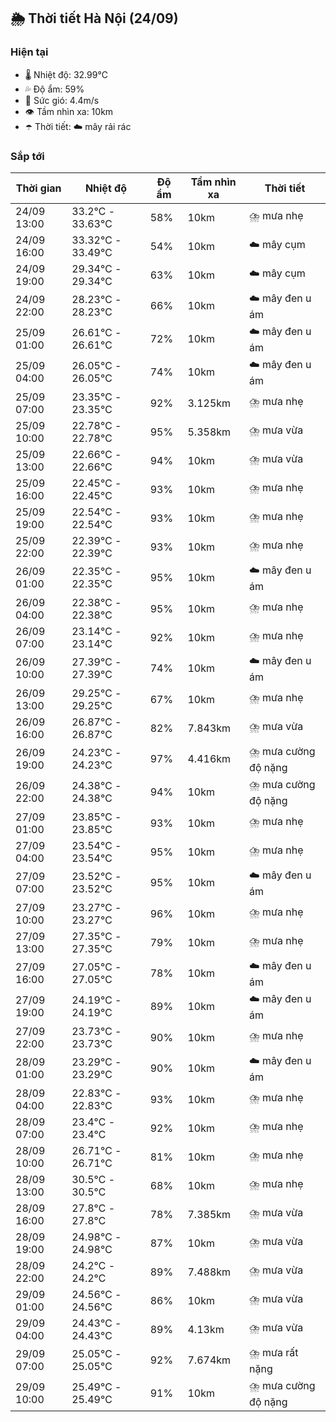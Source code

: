 ## 🌦️ Thời tiết Hà Nội (24/09)

### Hiện tại

- 🌡️ Nhiệt độ: 32.99℃
- 💦 Độ ẩm: 59%
- 💨 Sức gió: 4.4m/s
- 👁️ Tầm nhìn xa: 10km
- ☂️ Thời tiết: ☁️ mây rải rác

### Sắp tới

| Thời gian | Nhiệt độ | Độ ẩm | Tầm nhìn xa | Thời tiết |
| --- | --- | --- | --- | --- |
| 24/09 13:00 | 33.2℃ - 33.63℃ | 58% | 10km | ⛈️ mưa nhẹ |
| 24/09 16:00 | 33.32℃ - 33.49℃ | 54% | 10km | ☁️ mây cụm |
| 24/09 19:00 | 29.34℃ - 29.34℃ | 63% | 10km | ☁️ mây cụm |
| 24/09 22:00 | 28.23℃ - 28.23℃ | 66% | 10km | ☁️ mây đen u ám |
| 25/09 01:00 | 26.61℃ - 26.61℃ | 72% | 10km | ☁️ mây đen u ám |
| 25/09 04:00 | 26.05℃ - 26.05℃ | 74% | 10km | ☁️ mây đen u ám |
| 25/09 07:00 | 23.35℃ - 23.35℃ | 92% | 3.125km | ⛈️ mưa nhẹ |
| 25/09 10:00 | 22.78℃ - 22.78℃ | 95% | 5.358km | ⛈️ mưa vừa |
| 25/09 13:00 | 22.66℃ - 22.66℃ | 94% | 10km | ⛈️ mưa vừa |
| 25/09 16:00 | 22.45℃ - 22.45℃ | 93% | 10km | ⛈️ mưa nhẹ |
| 25/09 19:00 | 22.54℃ - 22.54℃ | 93% | 10km | ⛈️ mưa nhẹ |
| 25/09 22:00 | 22.39℃ - 22.39℃ | 93% | 10km | ⛈️ mưa nhẹ |
| 26/09 01:00 | 22.35℃ - 22.35℃ | 95% | 10km | ☁️ mây đen u ám |
| 26/09 04:00 | 22.38℃ - 22.38℃ | 95% | 10km | ⛈️ mưa nhẹ |
| 26/09 07:00 | 23.14℃ - 23.14℃ | 92% | 10km | ⛈️ mưa nhẹ |
| 26/09 10:00 | 27.39℃ - 27.39℃ | 74% | 10km | ☁️ mây đen u ám |
| 26/09 13:00 | 29.25℃ - 29.25℃ | 67% | 10km | ⛈️ mưa nhẹ |
| 26/09 16:00 | 26.87℃ - 26.87℃ | 82% | 7.843km | ⛈️ mưa vừa |
| 26/09 19:00 | 24.23℃ - 24.23℃ | 97% | 4.416km | ⛈️ mưa cường độ nặng |
| 26/09 22:00 | 24.38℃ - 24.38℃ | 94% | 10km | ⛈️ mưa cường độ nặng |
| 27/09 01:00 | 23.85℃ - 23.85℃ | 93% | 10km | ⛈️ mưa nhẹ |
| 27/09 04:00 | 23.54℃ - 23.54℃ | 95% | 10km | ⛈️ mưa nhẹ |
| 27/09 07:00 | 23.52℃ - 23.52℃ | 95% | 10km | ☁️ mây đen u ám |
| 27/09 10:00 | 23.27℃ - 23.27℃ | 96% | 10km | ⛈️ mưa nhẹ |
| 27/09 13:00 | 27.35℃ - 27.35℃ | 79% | 10km | ⛈️ mưa nhẹ |
| 27/09 16:00 | 27.05℃ - 27.05℃ | 78% | 10km | ☁️ mây đen u ám |
| 27/09 19:00 | 24.19℃ - 24.19℃ | 89% | 10km | ☁️ mây đen u ám |
| 27/09 22:00 | 23.73℃ - 23.73℃ | 90% | 10km | ⛈️ mưa nhẹ |
| 28/09 01:00 | 23.29℃ - 23.29℃ | 90% | 10km | ☁️ mây đen u ám |
| 28/09 04:00 | 22.83℃ - 22.83℃ | 93% | 10km | ⛈️ mưa nhẹ |
| 28/09 07:00 | 23.4℃ - 23.4℃ | 92% | 10km | ⛈️ mưa nhẹ |
| 28/09 10:00 | 26.71℃ - 26.71℃ | 81% | 10km | ⛈️ mưa nhẹ |
| 28/09 13:00 | 30.5℃ - 30.5℃ | 68% | 10km | ⛈️ mưa nhẹ |
| 28/09 16:00 | 27.8℃ - 27.8℃ | 78% | 7.385km | ⛈️ mưa vừa |
| 28/09 19:00 | 24.98℃ - 24.98℃ | 87% | 10km | ⛈️ mưa vừa |
| 28/09 22:00 | 24.2℃ - 24.2℃ | 89% | 7.488km | ⛈️ mưa vừa |
| 29/09 01:00 | 24.56℃ - 24.56℃ | 86% | 10km | ⛈️ mưa vừa |
| 29/09 04:00 | 24.43℃ - 24.43℃ | 89% | 4.13km | ⛈️ mưa vừa |
| 29/09 07:00 | 25.05℃ - 25.05℃ | 92% | 7.674km | ⛈️ mưa rất nặng |
| 29/09 10:00 | 25.49℃ - 25.49℃ | 91% | 10km | ⛈️ mưa cường độ nặng |
